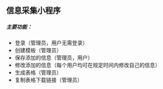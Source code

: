 ## 信息采集小程序

##### 主要功能：

- 登录（管理员，用户无需登录）
- 创建模板（管理员）
- 保存添加的信息（管理员，用户）
- 修改添加的信息（每个用户均可在规定时间内修改自己的信息）
- 生成表格（管理员）
- 复制表格下载链接（管理员）